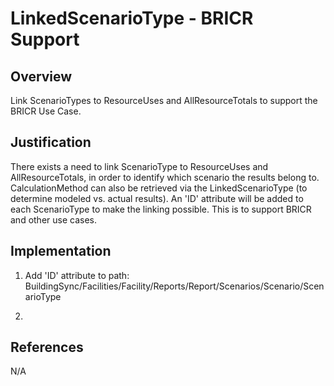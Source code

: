# LinkedScenarioType - BRICR Support

## Overview

Link ScenarioTypes to ResourceUses and AllResourceTotals to support the BRICR Use Case.

## Justification

There exists a need to link ScenarioType to ResourceUses and AllResourceTotals, in order to identify which scenario the results belong to.  CalculationMethod can also be retrieved via the LinkedScenarioType (to determine modeled vs. actual results). An 'ID' attribute will be added to each ScenarioType to make the linking possible. This is to support BRICR and other use cases.

## Implementation

1. Add 'ID' attribute to path: BuildingSync/Facilities/Facility/Reports/Report/Scenarios/Scenario/ScenarioType	

1. 				


## References

N/A

